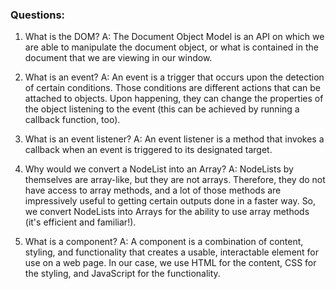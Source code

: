 ### Questions:
1. What is the DOM?
    A: The Document Object Model is an API on which we are able to manipulate the document object, or what is contained in the document that we are viewing in our window.

2. What is an event?
    A: An event is a trigger that occurs upon the detection of certain conditions. Those conditions are different actions that can be attached to objects. Upon happening, they can change the properties of the object listening to the event (this can be achieved by running a callback function, too).

3. What is an event listener?
    A: An event listener is a method that invokes a callback when an event is triggered to its designated target.

4. Why would we convert a NodeList into an Array?
    A: NodeLists by themselves are array-like, but they are not arrays. Therefore, they do not have access to array methods, and a lot of those methods are impressively useful to getting certain outputs done in a faster way. So, we convert NodeLists into Arrays for the ability to use array methods (it's efficient and familiar!).

5. What is a component?
    A:  A component is a combination of content, styling, and functionality that creates a usable, interactable element for use on a web page. 
        In our case, we use HTML for the content, CSS for the styling, and JavaScript for the functionality.